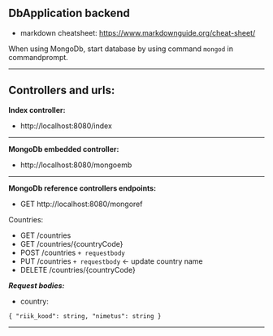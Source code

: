 **DbApplication backend**
-
- markdown cheatsheet: https://www.markdownguide.org/cheat-sheet/

When using MongoDb, start database by using command `mongod` in commandprompt.

****

**Controllers and urls:**
-

**Index controller:**

- http://localhost:8080/index

****
**MongoDb embedded controller:**

- http://localhost:8080/mongoemb
****
**MongoDb reference controllers endpoints:**
- GET http://localhost:8080/mongoref

Countries:
- GET /countries
- GET /countries/{countryCode}
- POST /countries `+ requestbody`
- PUT /countries `+ requestbody` <- update country name
- DELETE /countries/{countryCode}

***Request bodies:***

- country:

``
{
    "riik_kood": string,
    "nimetus": string
}
``

****
